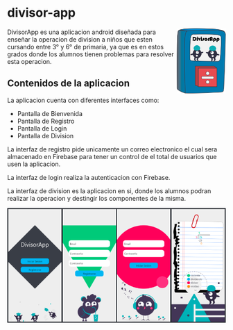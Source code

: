 # divisor-app

<img align="right" src="./app/src/main/res/drawable/ic_divisorapp.png" height="150px">

DivisorApp es una aplicacion android diseñada para enseñar la operacion de division a niños que esten cursando entre 3° y 6° de primaria, ya que es en estos grados donde los alumnos tienen problemas para resolver esta operacion.

## Contenidos de la aplicacion

La aplicacion cuenta con diferentes interfaces como:
+ Pantalla de Bienvenida
+ Pantalla de Registro
+ Pantalla de Login
+ Pantalla de Division


La interfaz de registro pide unicamente un correo electronico el cual sera almacenado en Firebase para tener un control de el total de usuarios que usen la aplicacion.


La interfaz de login realiza la autenticacion con Firebase.

La interfaz de division es la aplicacion en si, donde los alumnos podran realizar la operacion y destingir los componentes de la misma.

<img src="./assets/screens.png">